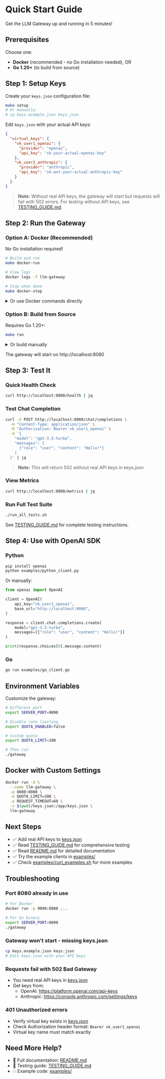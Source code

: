 # Quick Start Guide

Get the LLM Gateway up and running in 5 minutes!

## Prerequisites

Choose one:
- **Docker** (recommended - no Go installation needed), OR
- **Go 1.20+** (to build from source)

## Step 1: Setup Keys

Create your `keys.json` configuration file:

```bash
make setup
# Or manually:
# cp keys.example.json keys.json
```

Edit `keys.json` with your actual API keys:

```json
{
  "virtual_keys": {
    "vk_user1_openai": {
      "provider": "openai",
      "api_key": "sk-your-actual-openai-key"
    },
    "vk_user2_anthropic": {
      "provider": "anthropic",
      "api_key": "sk-ant-your-actual-anthropic-key"
    }
  }
}
```

> **Note:** Without real API keys, the gateway will start but requests will fail with 502 errors. For testing without API keys, see [TESTING_GUIDE.md](TESTING_GUIDE.md).

## Step 2: Run the Gateway

### Option A: Docker (Recommended)

No Go installation required!

```bash
# Build and run
make docker-run

# View logs
docker logs -f llm-gateway

# Stop when done
make docker-stop
```

<details>
<summary>Or use Docker commands directly</summary>

```bash
# Build image
docker build -t llm-gateway .

# Run container
docker run -d \
  --name llm-gateway \
  -p 8080:8080 \
  -v $(pwd)/keys.json:/app/keys.json \
  llm-gateway

# Stop when done
docker stop llm-gateway && docker rm llm-gateway
```
</details>

### Option B: Build from Source

Requires Go 1.20+:

```bash
make run
```

<details>
<summary>Or build manually</summary>

```bash
go build -o gateway .
./gateway
```
</details>

The gateway will start on http://localhost:8080

## Step 3: Test It

### Quick Health Check

```bash
curl http://localhost:8080/health | jq
```

### Test Chat Completion

```bash
curl -X POST http://localhost:8080/chat/completions \
  -H "Content-Type: application/json" \
  -H "Authorization: Bearer vk_user1_openai" \
  -d '{
    "model": "gpt-3.5-turbo",
    "messages": [
      {"role": "user", "content": "Hello!"}
    ]
  }' | jq
```

> **Note:** This will return 502 without real API keys in keys.json

### View Metrics

```bash
curl http://localhost:8080/metrics | jq
```

### Run Full Test Suite

```bash
./run_all_tests.sh
```

See [TESTING_GUIDE.md](TESTING_GUIDE.md) for complete testing instructions.

## Step 4: Use with OpenAI SDK

### Python

```bash
pip install openai
python examples/python_client.py
```

Or manually:

```python
from openai import OpenAI

client = OpenAI(
    api_key="vk_user1_openai",
    base_url="http://localhost:8080",
)

response = client.chat.completions.create(
    model="gpt-3.5-turbo",
    messages=[{"role": "user", "content": "Hello!"}]
)

print(response.choices[0].message.content)
```

### Go

```bash
go run examples/go_client.go
```

## Environment Variables

Customize the gateway:

```bash
# Different port
export SERVER_PORT=9090

# Disable rate limiting
export QUOTA_ENABLED=false

# Custom quota
export QUOTA_LIMIT=200

# Then run
./gateway
```

## Docker with Custom Settings

```bash
docker run -d \
  --name llm-gateway \
  -p 8080:8080 \
  -e QUOTA_LIMIT=200 \
  -e REQUEST_TIMEOUT=60 \
  -v $(pwd)/keys.json:/app/keys.json \
  llm-gateway
```

## Next Steps

- ✅ Add real API keys to [keys.json](keys.json)
- ✅ Read [TESTING_GUIDE.md](TESTING_GUIDE.md) for comprehensive testing
- ✅ Read [README.md](README.md) for detailed documentation
- ✅ Try the example clients in [examples/](examples/)
- ✅ Check [examples/curl_examples.sh](examples/curl_examples.sh) for more examples

## Troubleshooting

### Port 8080 already in use

```bash
# For Docker
docker run -p 9090:8080 ...

# For Go binary
export SERVER_PORT=9090
./gateway
```

### Gateway won't start - missing keys.json

```bash
cp keys.example.json keys.json
# Edit keys.json with your API keys
```

### Requests fail with 502 Bad Gateway

- You need real API keys in [keys.json](keys.json)
- Get keys from:
  - OpenAI: https://platform.openai.com/api-keys
  - Anthropic: https://console.anthropic.com/settings/keys

### 401 Unauthorized errors

- Verify virtual key exists in [keys.json](keys.json)
- Check Authorization header format: `Bearer vk_user1_openai`
- Virtual key name must match exactly

## Need More Help?

- 📖 Full documentation: [README.md](README.md)
- 🧪 Testing guide: [TESTING_GUIDE.md](TESTING_GUIDE.md)
- 💡 Example code: [examples/](examples/)
